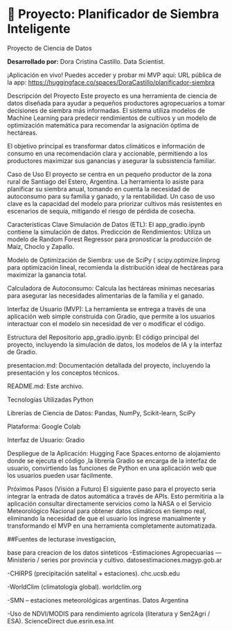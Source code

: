 # 🌾 Proyecto: Planificador de Siembra Inteligente

Proyecto de Ciencia de Datos

**Desarrollado por:** Dora Cristina Castillo. Data Scientist.

¡Aplicación en vivo! Puedes acceder y probar mi MVP aquí: 
URL pública de la app: https://huggingface.co/spaces/DoraCastillo/planificador-siembra

Descripción del Proyecto
Este proyecto es una herramienta de ciencia de datos diseñada para ayudar a pequeños productores agropecuarios a tomar decisiones de siembra más informadas. El sistema utiliza modelos de Machine Learning para predecir rendimientos de cultivos y un modelo de optimización matemática para recomendar la asignación óptima de hectáreas.

El objetivo principal es transformar datos climáticos e información de consumo en una recomendación clara y accionable, permitiendo a los productores maximizar sus ganancias y asegurar la subsistencia familiar.

Caso de Uso
El proyecto se centra en un pequeño productor de la zona rural de Santiago del Estero, Argentina. La herramienta lo asiste para planificar su siembra anual, tomando en cuenta la necesidad de autoconsumo para su familia y ganado, y la rentabilidad. Un caso de uso clave es la capacidad del modelo para priorizar cultivos más resistentes en escenarios de sequía, mitigando el riesgo de pérdida de cosecha.

Características Clave
Simulación de Datos (ETL): El app_gradio.ipynb contiene la simulación de datos. 
Predicción de Rendimientos: Utiliza un modelo de Random Forest Regressor para pronosticar la producción de Maíz, Choclo y Zapallo.

Modelo de Optimización de Siembra: use de SciPy ( scipy.optimize.linprog para optimización lineal, recomienda la distribución ideal de hectáreas para maximizar la ganancia total.

Calculadora de Autoconsumo: Calcula las hectáreas mínimas necesarias para asegurar las necesidades alimentarias de la familia y el ganado.

Interfaz de Usuario (MVP): La herramienta se entrega a través de una aplicación web simple construida con Gradio, que permite a los usuarios interactuar con el modelo sin necesidad de ver o modificar el código.

Estructura del Repositorio
app_gradio.ipynb: El código principal del proyecto, incluyendo la simulación de datos, los modelos de IA y la interfaz de Gradio.

presentacion.md: Documentación detallada del proyecto, incluyendo la presentación  y los conceptos técnicos.

README.md: Este archivo.

Tecnologías Utilizadas
Python

Librerías de Ciencia de Datos: Pandas, NumPy, Scikit-learn, SciPy

Plataforma: Google Colab

Interfaz de Usuario: Gradio

Despliegue de la Aplicación: Hugging Face Spaces.entorno de alojamiento donde se ejecuta el código ,la librería Gradio se encarga de la interfaz de usuario, convirtiendo las funciones de Python en una aplicación web que los usuarios pueden usar fácilmente.

Próximos Pasos (Visión a Futuro)
El siguiente paso para el proyecto sería integrar la entrada de datos automática a través de APIs. Esto permitiría a la aplicación consultar directamente servicios como la NASA o el Servicio Meteorológico Nacional para obtener datos climáticos en tiempo real, eliminando la necesidad de que el usuario los ingrese manualmente y transformando el MVP en una herramienta completamente automatizada.

##Fuentes de lecturase investigacion, 

base para creacion de los datos sinteticos
-Estimaciones Agropecuarias — Ministerio / series por provincia y cultivo. 
datosestimaciones.magyp.gob.ar

-CHIRPS (precipitación satelital + estaciones). 
chc.ucsb.edu

-WorldClim (climatología global). 
worldclim.org

-SMN – estaciones meteorológicas argentinas. 
Datos Argentina

-Uso de NDVI/MODIS para rendimiento agrícola (literatura y Sen2Agri / ESA). 
ScienceDirect
due.esrin.esa.int

